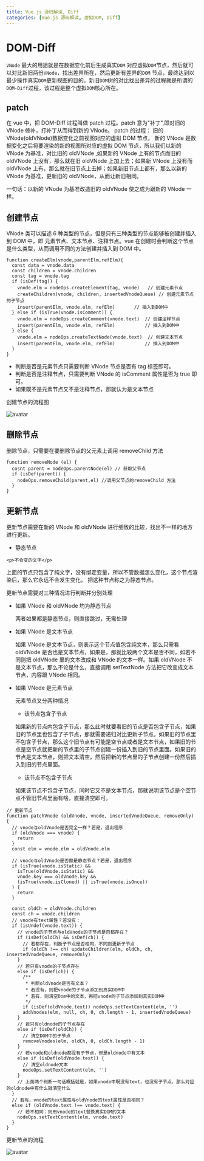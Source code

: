 ```yaml
---
title: Vue.js 源码解读, Diff
categories: [Vue.js 源码解读, 虚拟DOM, Diff]
---
```


# DOM-Diff

`VNode` 最大的用途就是在数据变化前后生成真实`DOM` 对应虚拟`DOM`节点，然后就可以对比新旧两份`VNode`，找出差异所在，然后更新有差异的`DOM` 节点，最终达到以最少操作真实`DOM`更新视图的目的。新旧`DOM`树的对比找出差异的过程就是所谓的`DOM-Diff`过程，该过程是整个虚拟`DOM`核心所在。

## patch

在 vue 中，把 DOM-Diff 过程叫做 patch 过程。patch 意为"补丁",即对旧的 VNode 修补，打补丁从而得到新的 VNode。
patch 的过程：
旧的 VNode(oldVNode)数据变化之前视图对应的虚拟 DOM 节点， 新的 VNode 是数据变化之后将要渲染的新的视图所对应的虚拟 DOM 节点，所以我们以新的 VNode 为基准，对比旧的 oldVNode ,如果新的 VNode 上有的节点而旧的 oldVNode 上没有，那么就在旧 oldVNode 上加上去；如果新
VNode 上没有而 oldVNode 上有，那么就在旧节点上去掉；如果新旧节点上都有，那么以新的 VNode 为基准，更新旧的 oldVNode，从而让新旧相同。

一句话：以新的 VNode 为基准改造旧的 oldVNode 使之成为跟新的 VNode 一样。

## 创建节点

VNode 类可以描述 6 种类型的节点，但是只有三种类型的节点能够被创建并插入到 DOM 中，即 元素节点、文本节点、注释节点。vue 在创建时会判断这个节点是什么类型，从而调用不同的方法创建并插入到 DOM 中。

```
function createElm(vnode,parentElm,refElm){
  const data = vnode.data
  const children = vnode.children
  const tag = vnode.tag
  if (isDef(tag)) {
  	vnode.elm = nodeOps.createElement(tag, vnode)   // 创建元素节点
    createChildren(vnode, children, insertedVnodeQueue) // 创建元素节点的子节点
    insert(parentElm, vnode.elm, refElm)       // 插入到DOM中
  } else if (isTrue(vnode.isComment)) {
    vnode.elm = nodeOps.createComment(vnode.text)  // 创建注释节点
    insert(parentElm, vnode.elm, refElm)           // 插入到DOM中
  } else {
    vnode.elm = nodeOps.createTextNode(vnode.text)  // 创建文本节点
    insert(parentElm, vnode.elm, refElm)           // 插入到DOM中
  }
}
```

- 判断是否是元素节点只需要判断 VNode 节点是否有 tag 标签即可。
- 判断是否是注释节点，只需要判断 VNode 的 isComment 属性是否为 true 即可。
- 如果既不是元素节点又不是注释节点，那就认为是文本节点

创建节点的流程图

![avatar](https://vue-js.com/learn-vue/assets/img/2.02d5c7b1.png)

## 删除节点

删除节点，只需要在要删除节点的父元素上调用 removeChild 方法

```
function removeNode (el) {
  cosnt parent = nodeOps.parentNode(el) // 获取父节点
  if (isDef(parent)) {
    nodeOps.removeChild(parent,el) //调用父节点的removeChild 方法
  }
}
```

## 更新节点

更新节点需要在新的 VNode 和 oldVNode 进行细致的比较，找出不一样的地方进行更新。

- 静态节点

```
<p>不会变的文字</p>

```

上面的节点只包含了纯文字，没有绑定变量，所以不管数据怎么变化，这个节点渲染后，那么它永远不会发生变化。 把这种节点称之为静态节点。

更新节点需要对三种情况进行判断并分别处理

- 如果 VNode 和 oldVNode 均为静态节点

  两者如果都是静态节点，则直接跳过，无需处理

- 如果 VNode 是文本节点

  如果 VNode 是文本节点，则表示这个节点值包含纯文本，那么只需看 oldVNode 是否也是文本节点，如果是，那就比较两个文本是否不同，如若不同则把 oldVNode 里的文本改成和 VNode 的文本一样。如果 oldVNode 不是文本节点，那么不论是什么，直接调用 setTextNode 方法把它改变成文本节点，内容跟 VNode 相同。

- 如果 VNode 是元素节点

  元素节点又分两种情况

  - 该节点包含子节点

  如果新的节点内包含子节点，那么此时就要看旧的节点是否包含子节点，如果旧的节点里也包含了子节点，那就需要递归对比更新子节点。如果旧的节点里不包含子节点，那么这个旧节点有可能是空节点或者是文本节点，如果旧的节点是空节点就把新的节点里的子节点创建一份插入到旧的节点里面。如果旧的节点是文本节点，则把文本清空，然后把新的节点里的子节点创建一份然后插入到旧的节点里面。

  - 该节点不包含子节点

  如果该节点不包含子节点，同时它又不是文本节点，那就说明该节点是个空节点不管旧节点里面有啥，直接清空即可。

```
// 更新节点
function patchVnode (oldVnode, vnode, insertedVnodeQueue, removeOnly) {
  // vnode与oldVnode是否完全一样？若是，退出程序
  if (oldVnode === vnode) {
    return
  }
  const elm = vnode.elm = oldVnode.elm

  // vnode与oldVnode是否都是静态节点？若是，退出程序
  if (isTrue(vnode.isStatic) &&
    isTrue(oldVnode.isStatic) &&
    vnode.key === oldVnode.key &&
    (isTrue(vnode.isCloned) || isTrue(vnode.isOnce))
  ) {
    return
  }

  const oldCh = oldVnode.children
  const ch = vnode.children
  // vnode有text属性？若没有：
  if (isUndef(vnode.text)) {
    // vnode的子节点与oldVnode的子节点是否都存在？
    if (isDef(oldCh) && isDef(ch)) {
      // 若都存在，判断子节点是否相同，不同则更新子节点
      if (oldCh !== ch) updateChildren(elm, oldCh, ch, insertedVnodeQueue, removeOnly)
    }
    // 若只有vnode的子节点存在
    else if (isDef(ch)) {
      /**
       * 判断oldVnode是否有文本？
       * 若没有，则把vnode的子节点添加到真实DOM中
       * 若有，则清空Dom中的文本，再把vnode的子节点添加到真实DOM中
       */
      if (isDef(oldVnode.text)) nodeOps.setTextContent(elm, '')
      addVnodes(elm, null, ch, 0, ch.length - 1, insertedVnodeQueue)
    }
    // 若只有oldnode的子节点存在
    else if (isDef(oldCh)) {
      // 清空DOM中的子节点
      removeVnodes(elm, oldCh, 0, oldCh.length - 1)
    }
    // 若vnode和oldnode都没有子节点，但是oldnode中有文本
    else if (isDef(oldVnode.text)) {
      // 清空oldnode文本
      nodeOps.setTextContent(elm, '')
    }
    // 上面两个判断一句话概括就是，如果vnode中既没有text，也没有子节点，那么对应的oldnode中有什么就清空什么
  }
  // 若有，vnode的text属性与oldVnode的text属性是否相同？
  else if (oldVnode.text !== vnode.text) {
    // 若不相同：则用vnode的text替换真实DOM的文本
    nodeOps.setTextContent(elm, vnode.text)
  }
}
```

更新节点的流程

![avatar](https://vue-js.com/learn-vue/assets/img/3.7b0442aa.png)
